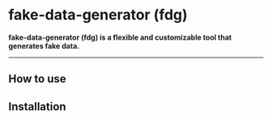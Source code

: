 # fake-data-generator (fdg)

**fake-data-generator (fdg) is a flexible and customizable tool that generates fake data.**

---

## How to use

## Installation

